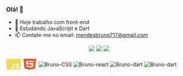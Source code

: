 ### Olá! 👋

- 🔭 Hoje trabalho com front-end
- 🌱 Estudando JavaScript e Dart
- 📫 Contate-me no email: mendesbruno717@gmail.com


<div align="center">
  <a href="https://www.linkedin.com/in/devbrunomendes/"target="_blank"><img src="https://img.shields.io/badge/-LinkedIn-%230077B5?style=for-the-badge&logo=linkedin&logoColor=white" target="_blank"></a> 
 
  <img height="180em" src="https://github-readme-stats.vercel.app/api?username=bmendes01&show_icons=true&theme=dark&include_all_commits=true&count_private=true"/>
  <img height="180em" src="https://github-readme-stats.vercel.app/api/top-langs/?username=bmendes01&layout=compact&langs_count=7&theme=dark"/>
</div>
  
  <div style="display: inline_block"><br>
  <img align="center" alt="Bruno-Js" height="30" width="40" src="https://raw.githubusercontent.com/devicons/devicon/master/icons/javascript/javascript-plain.svg">
    
  
  <img align="center" alt="Bruno-HTML" height="30" width="40" src="https://raw.githubusercontent.com/devicons/devicon/master/icons/html5/html5-original.svg">
  <img align="center" alt="Bruno-CSS" height="30" width="40" src="https://cdn.jsdelivr.net/gh/devicons/devicon/icons/css3/css3-original.svg">
       <img align="center" alt="Bruno-react" height="30" width="40" src="https://cdn.jsdelivr.net/gh/devicons/devicon/icons/react/react-original.svg">
     <img align="center" alt="Bruno-dart" height="30" width="40" src="https://cdn.jsdelivr.net/gh/devicons/devicon/icons/dart/dart-original.svg">
   <img align="center" alt="Bruno-dart" height="30" width="40" src="https://cdn.jsdelivr.net/gh/devicons/devicon/icons/flutter/flutter-original.svg">


</div>
